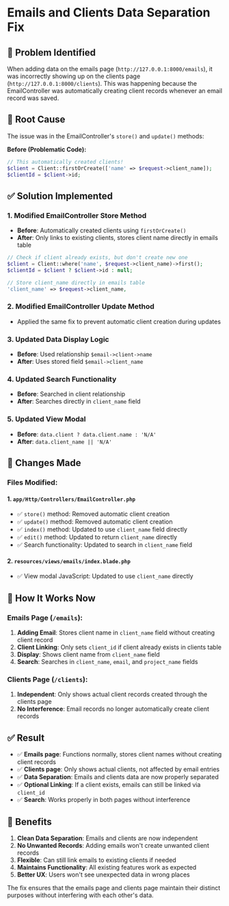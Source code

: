 # Emails and Clients Data Separation Fix

## 🚨 Problem Identified
When adding data on the emails page (`http://127.0.0.1:8000/emails`), it was incorrectly showing up on the clients page (`http://127.0.0.1:8000/clients`). This was happening because the EmailController was automatically creating client records whenever an email record was saved.

## 🔧 Root Cause
The issue was in the EmailController's `store()` and `update()` methods:

**Before (Problematic Code):**
```php
// This automatically created clients!
$client = Client::firstOrCreate(['name' => $request->client_name]);
$clientId = $client->id;
```

## ✅ Solution Implemented

### 1. **Modified EmailController Store Method**
- **Before**: Automatically created clients using `firstOrCreate()`
- **After**: Only links to existing clients, stores client name directly in emails table

```php
// Check if client already exists, but don't create new one
$client = Client::where('name', $request->client_name)->first();
$clientId = $client ? $client->id : null;

// Store client_name directly in emails table
'client_name' => $request->client_name,
```

### 2. **Modified EmailController Update Method**
- Applied the same fix to prevent automatic client creation during updates

### 3. **Updated Data Display Logic**
- **Before**: Used relationship `$email->client->name`
- **After**: Uses stored field `$email->client_name`

### 4. **Updated Search Functionality**
- **Before**: Searched in client relationship
- **After**: Searches directly in `client_name` field

### 5. **Updated View Modal**
- **Before**: `data.client ? data.client.name : 'N/A'`
- **After**: `data.client_name || 'N/A'`

## 🎯 Changes Made

### **Files Modified:**

#### 1. `app/Http/Controllers/EmailController.php`
- ✅ `store()` method: Removed automatic client creation
- ✅ `update()` method: Removed automatic client creation  
- ✅ `index()` method: Updated to use `client_name` field directly
- ✅ `edit()` method: Updated to return `client_name` directly
- ✅ Search functionality: Updated to search in `client_name` field

#### 2. `resources/views/emails/index.blade.php`
- ✅ View modal JavaScript: Updated to use `client_name` directly

## 🔄 How It Works Now

### **Emails Page (`/emails`):**
1. **Adding Email**: Stores client name in `client_name` field without creating client record
2. **Client Linking**: Only sets `client_id` if client already exists in clients table
3. **Display**: Shows client name from `client_name` field
4. **Search**: Searches in `client_name`, `email`, and `project_name` fields

### **Clients Page (`/clients`):**
1. **Independent**: Only shows actual client records created through the clients page
2. **No Interference**: Email records no longer automatically create client records

## ✅ Result

- ✅ **Emails page**: Functions normally, stores client names without creating client records
- ✅ **Clients page**: Only shows actual clients, not affected by email entries
- ✅ **Data Separation**: Emails and clients data are now properly separated
- ✅ **Optional Linking**: If a client exists, emails can still be linked via `client_id`
- ✅ **Search**: Works properly in both pages without interference

## 🎉 Benefits

1. **Clean Data Separation**: Emails and clients are now independent
2. **No Unwanted Records**: Adding emails won't create unwanted client records
3. **Flexible**: Can still link emails to existing clients if needed
4. **Maintains Functionality**: All existing features work as expected
5. **Better UX**: Users won't see unexpected data in wrong places

The fix ensures that the emails page and clients page maintain their distinct purposes without interfering with each other's data.